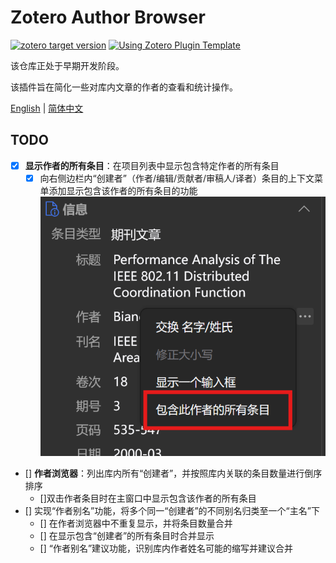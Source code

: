 # Zotero Author Browser

[![zotero target version](https://img.shields.io/badge/Zotero-7-green?style=flat-square&logo=zotero&logoColor=CC2936)](https://www.zotero.org)
[![Using Zotero Plugin Template](https://img.shields.io/badge/Using-Zotero%20Plugin%20Template-blue?style=flat-square&logo=github)](https://github.com/windingwind/zotero-plugin-template)

该仓库正处于早期开发阶段。

该插件旨在简化一些对库内文章的作者的查看和统计操作。

[English](README.md) | [简体中文](README-zhCN.md)

## TODO

- [x] **显示作者的所有条目**：在项目列表中显示包含特定作者的所有条目
  - [x] 向右侧边栏内“创建者”（作者/编辑/贡献者/审稿人/译者）条目的上下文菜单添加显示包含该作者的所有条目的功能![show-author-items](./readme_imgs/show-author-items-zh_cn.png)
- [] **作者浏览器**：列出库内所有“创建者”，并按照库内关联的条目数量进行倒序排序
  - []双击作者条目时在主窗口中显示包含该作者的所有条目
- [] 实现“作者别名”功能，将多个同一“创建者”的不同别名归类至一个“主名”下
  - [] 在作者浏览器中不重复显示，并将条目数量合并
  - [] 在显示包含“创建者”的所有条目时合并显示
  - [] “作者别名”建议功能，识别库内作者姓名可能的缩写并建议合并
